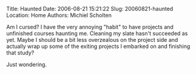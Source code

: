 Title: Haunted
Date: 2006-08-21 15:21:22
Slug: 20060821-haunted
Location: Home
Authors: Michiel Scholten

<p>Am I cursed? I have the very annoying "habit" to have projects and unfinished courses haunting me. Cleaning my slate hasn't succeeded as yet. Maybe I should be a bit less overzealous on the project side and actually wrap up some of the exiting projects I embarked on and finishing that study?</p>

<p>Just wondering.</p>